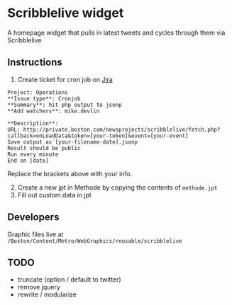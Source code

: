 # Scribblelive widget
A homepage widget that pulls in latest tweets and cycles through them via Scribblelive

## Instructions

1. Create ticket for cron job on [Jira](http://jira.boston.com)

```
Project: Operations
**Issue type**: Cronjob
**Summary**: hit php output to jsonp
**Add watchers**: mike.devlin

**Description**:
URL: http://private.boston.com/newsprojects/scribblelive/fetch.php?callback=onLoadData&token=[your-token]&event=[your-event]
Save output as [your-filename-date].jsonp
Result should be public
Run every minute
End on [date]
```

Replace the brackets above with your info.

2. Create a new jpt in Methode by copying the contents of `methode.jpt`
3. Fill out custom data in jpt

## Developers
Graphic files live at `/Boston/Content/Metro/WebGraphics/reusable/scribblelive`

## TODO
* truncate (option / default to twitter)
* remove jquery
* rewrite / modularize